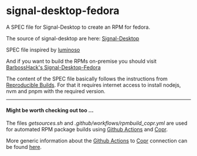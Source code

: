 # signal-desktop-fedora

A SPEC file for Signal-Desktop to create an RPM for fedora. 

The source of signal-desktop are here: [Signal-Desktop](https://github.com/signalapp/Signal-Desktop)

SPEC file inspired by [luminoso](https://copr.fedorainfracloud.org/coprs/luminoso/Signal-Desktop)

And if you want to build the RPMs on-premise you should visit [BarbossHack's Signal-Desktop-Fedora](https://github.com/BarbossHack/Signal-Desktop-Fedora)

The content of the SPEC file basically follows the instructions from [Reproducible Builds](https://github.com/signalapp/Signal-Desktop/tree/main/reproducible-builds). For that it requires internet access to install nodejs, nvm and pnpm with the required version. 


---

#### Might be worth checking out too ...

The files *getsources.sh* and *.github/workflows/rpmbuild_copr.yml* are used for automated RPM package builds using [Github Actions](https://github.com/useidel/signal-desktop-fedora/actions) and [Copr](https://copr.fedorainfracloud.org/coprs/useidel/signal-desktop/).

More generic information about the [Github Actions](https://github.com/features/actions) to [Copr](https://copr.fedorainfracloud.org/) connection can be found [here](https://github.com/useidel/copr-build-test).



